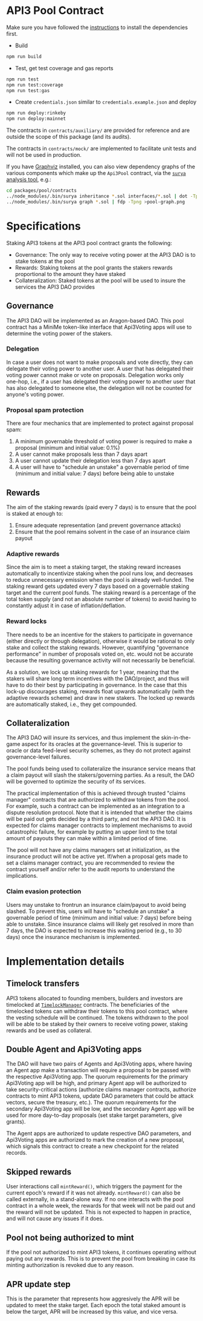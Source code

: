 # API3 Pool Contract

Make sure you have followed the [instructions](/README.md) to install the dependencies first.

- Build
```sh
npm run build
```
- Test, get test coverage and gas reports
```sh
npm run test
npm run test:coverage
npm run test:gas
```

- Create `credentials.json` similar to `credentials.example.json` and deploy
```sh
npm run deploy:rinkeby
npm run deploy:mainnet
```

The contracts in `contracts/auxiliary/` are provided for reference and are outside the scope of this package (and its audits).

The contracts in `contracts/mock/` are implemented to facilitate unit tests and will not be used in production.

If you have [Graphviz](https://www.graphviz.org/) installed, you can also view dependency graphs of the various components which make up the `Api3Pool` contract, via the [`surya` analysis tool](https://github.com/ConsenSys/surya), e.g.:

```sh
cd packages/pool/contracts
../node_modules/.bin/surya inheritance *.sol interfaces/*.sol | dot -Tpng >pool-inheritance.png
../node_modules/.bin/surya graph *.sol | fdp -Tpng >pool-graph.png
```

# Specifications

Staking API3 tokens at the API3 pool contract grants the following:
- Governance: The only way to receive voting power at the API3 DAO is to stake tokens at the pool
- Rewards: Staking tokens at the pool grants the stakers rewards proportional to the amount they have staked
- Collateralization: Staked tokens at the pool will be used to insure the services the API3 DAO provides

## Governance

The API3 DAO will be implemented as an Aragon-based DAO.
This pool contract has a MiniMe token-like interface that Api3Voting apps will use to determine the voting power of the stakers.

### Delegation

In case a user does not want to make proposals and vote directly, they can delegate their voting power to another user.
A user that has delegated their voting power cannot make or vote on proposals.
Delegation works only one-hop, i.e., if a user has delegated their voting power to another user that has also delegated to someone else, the delegation will not be counted for anyone's voting power.

### Proposal spam protection

There are four mechanics that are implemented to protect against proposal spam:

1. A minimum governable threshold of voting power is required to make a proposal (minimum and initial value: 0.1%)
2. A user cannot make proposals less than 7 days apart
3. A user cannot update their delegation less than 7 days apart
4. A user will have to "schedule an unstake" a governable period of time (minimum and initial value: 7 days) before being able to unstake

## Rewards

The aim of the staking rewards (paid every 7 days) is to ensure that the pool is staked at enough to:
1. Ensure adequate representation (and prevent governance attacks)
2. Ensure that the pool remains solvent in the case of an insurance claim payout

### Adaptive rewards

Since the aim is to meet a staking target, the staking reward increases automatically to incentivize staking when the pool runs low, and decreases to reduce unnecessary emission when the pool is already well-funded.
The staking reward gets updated every 7 days based on a governable staking target and the current pool funds.
The staking reward is a percentage of the total token supply (and not an absolute number of tokens) to avoid having to constantly adjust it in case of inflation/deflation.

### Reward locks

There needs to be an incentive for the stakers to participate in governance (either directly or through delegation), otherwise it would be rational to only stake and collect the staking rewards.
However, quantifying "governance performance" in number of proposals voted on, etc. would not be accurate because the resulting governance activity will not necessarily be beneficial.

As a solution, we lock up staking rewards for 1 year, meaning that the stakers will share long term incentives with the DAO/project, and thus will have to do their best by participating in governance.
In the case that this lock-up discourages staking, rewards float upwards automatically (with the adaptive rewards scheme) and draw in new stakers.
The locked up rewards are automatically staked, i.e., they get compounded.

## Collateralization

The API3 DAO will insure its services, and thus implement the skin-in-the-game aspect for its oracles at the governance-level.
This is superior to oracle or data feed-level security schemes, as they do not protect against governance-level failures.

The pool funds being used to collateralize the insurance service means that a claim payout will slash the stakers/governing parties.
As a result, the DAO will be governed to optimize the security of its services.

The practical implementation of this is achieved through trusted "claims manager" contracts that are authorized to withdraw tokens from the pool.
For example, such a contract can be implemented as an integration to a dispute resolution protocol.
Note that it is intended that whether the claims will be paid out gets decided by a third party, and not the API3 DAO.
It is expected for claims manager contracts to implement mechanisms to avoid catastrophic failure, for example by putting an upper limit to the total amount of payouts they can make within a limited period of time.

The pool will not have any claims managers set at initialization, as the insurance product will not be active yet.
If/when a proposal gets made to set a claims manager contract, you are recommended to review the contract yourself and/or refer to the audit reports to understand the implications.

### Claim evasion protection

Users may unstake to frontrun an insurance claim/payout to avoid being slashed.
To prevent this, users will have to "schedule an unstake" a governable period of time (minimum and initial value: 7 days) before being able to unstake.
Since insurance claims will likely get resolved in more than 7 days, the DAO is expected to increase this waiting period (e.g., to 30 days) once the insurance mechanism is implemented.

# Implementation details

## Timelock transfers

API3 tokens allocated to founding members, builders and investors are timelocked at [`TimelockManager`](/contracts/auxiliary/TimelockManager.sol) contracts.
The beneficiaries of the timelocked tokens can withdraw their tokens to this pool contract, where the vesting schedule will be continued.
The tokens withdrawn to the pool will be able to be staked by their owners to receive voting power, staking rewards and be used as collateral.

## Double Agent and Api3Voting apps

The DAO will have two pairs of Agents and Api3Voting apps, where having an Agent app make a transaction will require a proposal to be passed with the respective Api3Voting app.
The quorum requirements for the primary Api3Voting app will be high, and primary Agent app will be authorized to take security-critical actions (authorize claims manager contracts, authorize contracts to mint API3 tokens, update DAO parameters that could be attack vectors, secure the treasury, etc.).
The quorum requirements for the secondary Api3Voting app will be low, and the secondary Agent app will be used for more day-to-day proposals (set stake target parameters, give grants).

The Agent apps are authorized to update respective DAO parameters, and Api3Voting apps are authorized to mark the creation of a new proposal, which signals this contract to create a new checkpoint for the related records.

## Skipped rewards

User interactions call `mintReward()`, which triggers the payment for the current epoch's reward if it was not already.
`mintReward()` can also be called externally, in a stand-alone way.
If no one interacts with the pool contract in a whole week, the rewards for that week will not be paid out and the reward will not be updated.
This is not expected to happen in practice, and will not cause any issues if it does.

## Pool not being authorized to mint

If the pool not authorized to mint API3 tokens, it continues operating without paying out any rewards.
This is to prevent the pool from breaking in case its minting authorization is revoked due to any reason.

## APR update step

This is the parameter that represents how aggresively the APR will be updated to meet the stake target.
Each epoch the total staked amount is below the target, APR will be increased by this value, and vice versa.
